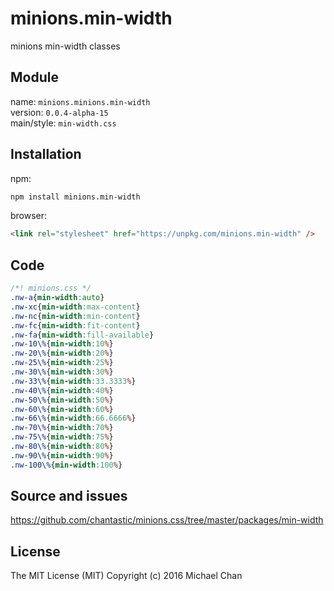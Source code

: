 # minions.min-width
minions min-width classes

## Module
name: `minions.minions.min-width`  
version: `0.0.4-alpha-15`  
main/style: `min-width.css`  

## Installation
npm:
```bash
npm install minions.min-width
```

browser:
```html
<link rel="stylesheet" href="https://unpkg.com/minions.min-width" />
```

## Code
```css
/*! minions.css */
.nw-a{min-width:auto}
.nw-xc{min-width:max-content}
.nw-nc{min-width:min-content}
.nw-fc{min-width:fit-content}
.nw-fa{min-width:fill-available}
.nw-10\%{min-width:10%}
.nw-20\%{min-width:20%}
.nw-25\%{min-width:25%}
.nw-30\%{min-width:30%}
.nw-33\%{min-width:33.3333%}
.nw-40\%{min-width:40%}
.nw-50\%{min-width:50%}
.nw-60\%{min-width:60%}
.nw-66\%{min-width:66.6666%}
.nw-70\%{min-width:70%}
.nw-75\%{min-width:75%}
.nw-80\%{min-width:80%}
.nw-90\%{min-width:90%}
.nw-100\%{min-width:100%}

```

## Source and issues

https://github.com/chantastic/minions.css/tree/master/packages/min-width

## License

The MIT License (MIT)
Copyright (c) 2016 Michael Chan